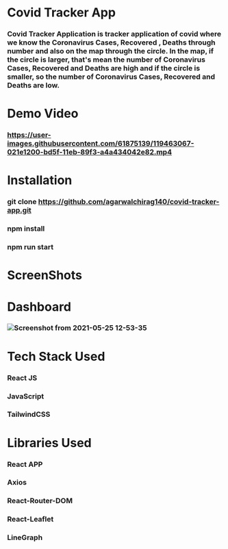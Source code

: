# Covid Tracker App
### Covid Tracker Application is tracker application of covid where we know the Coronavirus Cases, Recovered , Deaths through number and also on the map through the circle. In the map, if the circle is larger, that's mean the number of Coronavirus Cases, Recovered and Deaths are high and if the circle is smaller, so the number of Coronavirus Cases, Recovered and Deaths are low.

# Demo Video
### https://user-images.githubusercontent.com/61875139/119463067-021e1200-bd5f-11eb-89f3-a4a434042e82.mp4


# Installation
### git clone https://github.com/agarwalchirag140/covid-tracker-app.git
### npm install 
### npm run start

# ScreenShots
# Dashboard
### ![Screenshot from 2021-05-25 12-53-35](https://user-images.githubusercontent.com/61875139/119456418-46f27a80-bd58-11eb-99f4-b27b4ab492b7.png)

# Tech Stack Used
### React JS
### JavaScript
### TailwindCSS

# Libraries Used
### React APP
### Axios
### React-Router-DOM
### React-Leaflet
### LineGraph
